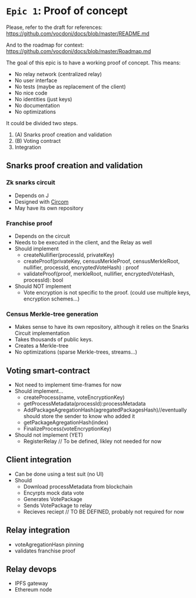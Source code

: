 # `Epic 1`: Proof of concept

Please, refer to the draft for references:  
https://github.com/vocdoni/docs/blob/master/README.md

And to the roadmap for context:  
https://github.com/vocdoni/docs/blob/master/Roadmap.md

The goal of this epic is to have a working proof of concept.
This means:
  - No relay network (centralized relay)
  - No user interface
  - No tests (maybe as replacement of the client)
  - No nice code
  - No identities (just keys)
  - No documentation
  - No optimizations
  
It could be divided two steps.
1. (A) Snarks proof creation and validation
1. (B) Voting contract
2. Integration

## Snarks proof creation and validation

### Zk snarks circuit
- Depends on J
- Designed with [Circom](https://github.com/iden3/circom)
- May have its own repository

### Franchise proof
- Depends on the circuit
- Needs to be executed in the client, and the Relay as well
- Should implement
    - createNullifier(processId, privateKey)
    - createProof(privateKey, censusMerkleProof, censusMerkleRoot, nullifier, processId, encryptedVoteHash) : proof
    - validateProof(proof, merkleRoot, nullifier, encryptedVoteHash, processId): bool
- Should NOT implement
    - Vote encryption is not specific to the proof. (could use multiple keys, encryption schemes...)

### Census Merkle-tree generation
- Makes sense to have its own repository, although it relies on the Snarks Circuit implementation
- Takes thousands of public keys.
- Creates a Merkle-tree
- No optimizations (sparse Merkle-trees, streams...)



## Voting smart-contract
- Not need to implement time-frames for now
- Should implement...
    - createProcess(name, voteEncryptionKey)
    - getProcessMetadata(processId):processMetadata
    - AddPackageAgregationHash(agregatedPackagesHash)//eventually should store the sender to know who added it
    - getPackageAgregationHash(index)
    - FinalizeProcess(voteEncryptionKey)
- Should not implement (YET)
    - RegisterRelay // To be defined, likley not needed for now


## Client integration
- Can be done using a test suit (no UI)
- Should
    - Download processMetadata from blockchain
    - Encyrpts mock data vote  
    - Generates VotePackage
    - Sends VotePackage to relay
    - Recieves reciept // TO BE DEFINED, probably not required for now


## Relay integration

- voteAgregationHasn pinning
- validates franchise proof

## Relay devops


- IPFS gateway
- Ethereum node